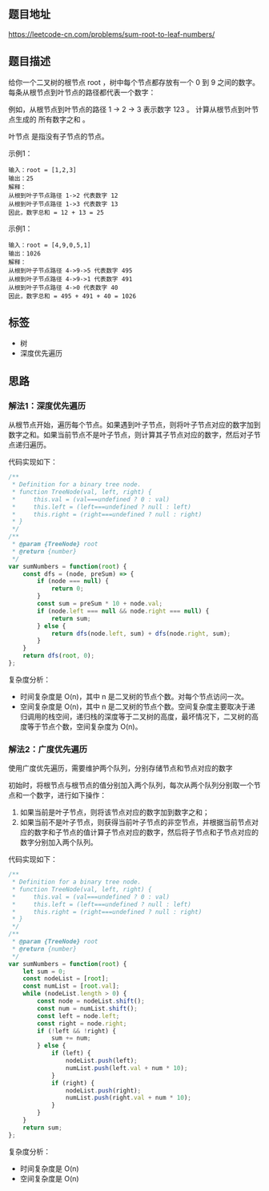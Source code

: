 ## 题目地址

https://leetcode-cn.com/problems/sum-root-to-leaf-numbers/

## 题目描述

给你一个二叉树的根节点 root ，树中每个节点都存放有一个 0 到 9 之间的数字。
每条从根节点到叶节点的路径都代表一个数字：

例如，从根节点到叶节点的路径 1 -> 2 -> 3 表示数字 123 。
计算从根节点到叶节点生成的 所有数字之和 。

叶节点 是指没有子节点的节点。

示例1：
```
输入：root = [1,2,3]
输出：25
解释：
从根到叶子节点路径 1->2 代表数字 12
从根到叶子节点路径 1->3 代表数字 13
因此，数字总和 = 12 + 13 = 25
```

示例1：
```
输入：root = [4,9,0,5,1]
输出：1026
解释：
从根到叶子节点路径 4->9->5 代表数字 495
从根到叶子节点路径 4->9->1 代表数字 491
从根到叶子节点路径 4->0 代表数字 40
因此，数字总和 = 495 + 491 + 40 = 1026
```

## 标签

- 树
- 深度优先遍历

## 思路

### 解法1：深度优先遍历

从根节点开始，遍历每个节点。如果遇到叶子节点，则将叶子节点对应的数字加到数字之和。如果当前节点不是叶子节点，则计算其子节点对应的数字，然后对子节点递归遍历。

代码实现如下：
```javascript
/**
 * Definition for a binary tree node.
 * function TreeNode(val, left, right) {
 *     this.val = (val===undefined ? 0 : val)
 *     this.left = (left===undefined ? null : left)
 *     this.right = (right===undefined ? null : right)
 * }
 */
/**
 * @param {TreeNode} root
 * @return {number}
 */
var sumNumbers = function(root) {
    const dfs = (node, preSum) => {
        if (node === null) {
            return 0;
        }
        const sum = preSum * 10 + node.val;
        if (node.left === null && node.right === null) {
            return sum;
        } else {
            return dfs(node.left, sum) + dfs(node.right, sum);
        }
    }
    return dfs(root, 0);
};
```

复杂度分析：

- 时间复杂度是 O(n)，其中 n 是二叉树的节点个数。对每个节点访问一次。
- 空间复杂度是 O(n)，其中 n 是二叉树的节点个数。空间复杂度主要取决于递归调用的栈空间，递归栈的深度等于二叉树的高度，最坏情况下，二叉树的高度等于节点个数，空间复杂度为 O(n)。

### 解法2：广度优先遍历

使用广度优先遍历，需要维护两个队列，分别存储节点和节点对应的数字

初始时，将根节点与根节点的值分别加入两个队列，每次从两个队列分别取一个节点和一个数字，进行如下操作：

1. 如果当前是叶子节点，则将该节点对应的数字加到数字之和；
2. 如果当前不是叶子节点，则获得当前叶子节点的非空节点，并根据当前节点对应的数字和子节点的值计算子节点对应的数字，然后将子节点和子节点对应的数字分别加入两个队列。

代码实现如下：
```javascript
/**
 * Definition for a binary tree node.
 * function TreeNode(val, left, right) {
 *     this.val = (val===undefined ? 0 : val)
 *     this.left = (left===undefined ? null : left)
 *     this.right = (right===undefined ? null : right)
 * }
 */
/**
 * @param {TreeNode} root
 * @return {number}
 */
var sumNumbers = function(root) {
    let sum = 0;
    const nodeList = [root];
    const numList = [root.val];
    while (nodeList.length > 0) {
        const node = nodeList.shift();
        const num = numList.shift();
        const left = node.left;
        const right = node.right;
        if (!left && !right) {
            sum += num;
        } else {
            if (left) {
                nodeList.push(left);
                numList.push(left.val + num * 10);
            }
            if (right) {
                nodeList.push(right);
                numList.push(right.val + num * 10);
            }
        }
    }
    return sum;
};
```

复杂度分析：

- 时间复杂度是 O(n)
- 空间复杂度是 O(n)